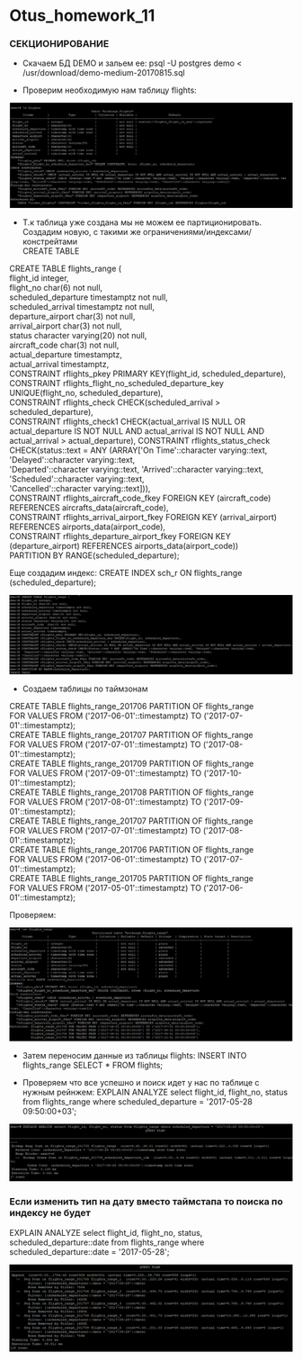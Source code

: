 # Otus_homework_11
### СЕКЦИОНИРОВАНИЕ

* Скачаем БД DEMO и зальем ее:
psql -U postgres demo < /usr/download/demo-medium-20170815.sql

* Проверим необходимую нам таблицу flights:

![Альт-текст](Screenshot_5.png)

* Т.к таблица уже создана мы не можем ее партиционировать. Создадим новую, с такими же ограничениями/индексами/констрейтами  
CREATE TABLE  

CREATE TABLE flights_range (  
  flight_id integer,  
	flight_no char(6) not null,  
	scheduled_departure timestamptz not null,  
	scheduled_arrival timestamptz not null,  
	departure_airport char(3) not null,  
	arrival_airport char(3) not null,  
	status character varying(20) not null,  
	aircraft_code  char(3) not null,  
	actual_departure timestamptz,  
	actual_arrival timestamptz,  
	CONSTRAINT rflights_pkey PRIMARY KEY(flight_id, scheduled_departure),  
	CONSTRAINT rflights_flight_no_scheduled_departure_key UNIQUE(flight_no, scheduled_departure),  
	CONSTRAINT rflights_check CHECK(scheduled_arrival > scheduled_departure),  
	CONSTRAINT rflights_check1 CHECK(actual_arrival IS NULL OR actual_departure IS NOT NULL AND actual_arrival IS NOT NULL AND actual_arrival > actual_departure), 
	CONSTRAINT rflights_status_check CHECK(status::text = ANY (ARRAY['On Time'::character varying::text, 'Delayed'::character varying::text,  
 'Departed'::character varying::text, 'Arrived'::character varying::text, 'Scheduled'::character varying::text,  
'Cancelled'::character varying::text])),  
	CONSTRAINT rflights_aircraft_code_fkey FOREIGN KEY (aircraft_code) REFERENCES aircrafts_data(aircraft_code),  
	CONSTRAINT rflights_arrival_airport_fkey FOREIGN KEY (arrival_airport) REFERENCES airports_data(airport_code),  
	CONSTRAINT rflights_departure_airport_fkey FOREIGN KEY (departure_airport) REFERENCES airports_data(airport_code))  
PARTITION BY RANGE(scheduled_departure);  

Еще создадим индекс:
CREATE INDEX sch_r ON flights_range (scheduled_departure);

![Альт-текст](Screenshot_6.png)

* Создаем таблицы по таймзонам

CREATE TABLE flights_range_201706 PARTITION OF flights_range    
	FOR VALUES FROM ('2017-06-01'::timestamptz) TO ('2017-07-01'::timestamptz);  
CREATE TABLE flights_range_201707 PARTITION OF flights_range  
       FOR VALUES FROM ('2017-07-01'::timestamptz) TO ('2017-08-01'::timestamptz);  
CREATE TABLE flights_range_201709 PARTITION OF flights_range  
       FOR VALUES FROM ('2017-09-01'::timestamptz) TO ('2017-10-01'::timestamptz);  
CREATE TABLE flights_range_201708 PARTITION OF flights_range  
       FOR VALUES FROM ('2017-08-01'::timestamptz) TO ('2017-09-01'::timestamptz);  
CREATE TABLE flights_range_201707 PARTITION OF flights_range  
       FOR VALUES FROM ('2017-07-01'::timestamptz) TO ('2017-08-01'::timestamptz);  
CREATE TABLE flights_range_201706 PARTITION OF flights_range  
       FOR VALUES FROM ('2017-06-01'::timestamptz) TO ('2017-07-01'::timestamptz);  
CREATE TABLE flights_range_201705 PARTITION OF flights_range  
       FOR VALUES FROM ('2017-05-01'::timestamptz) TO ('2017-06-01'::timestamptz);  
       
Проверяем:

![Альт-текст](Screenshot_7.png)

* Затем переносим данные из таблицы flights:
INSERT INTO flights_range SELECT * FROM flights;

* Проверяем что все успешно и поиск идет у нас по таблице с нужным рейнжем:
EXPLAIN ANALYZE select flight_id, flight_no, status from flights_range where scheduled_departure = '2017-05-28 09:50:00+03';

![Альт-текст](Screenshot_9.png)


### Если изменить тип на дату вместо таймстапа то поиска по индексу не будет
EXPLAIN ANALYZE select flight_id, flight_no, status, scheduled_departure::date from flights_range where scheduled_departure::date = '2017-05-28';  

![Альт-текст](Screenshot_10.png)
